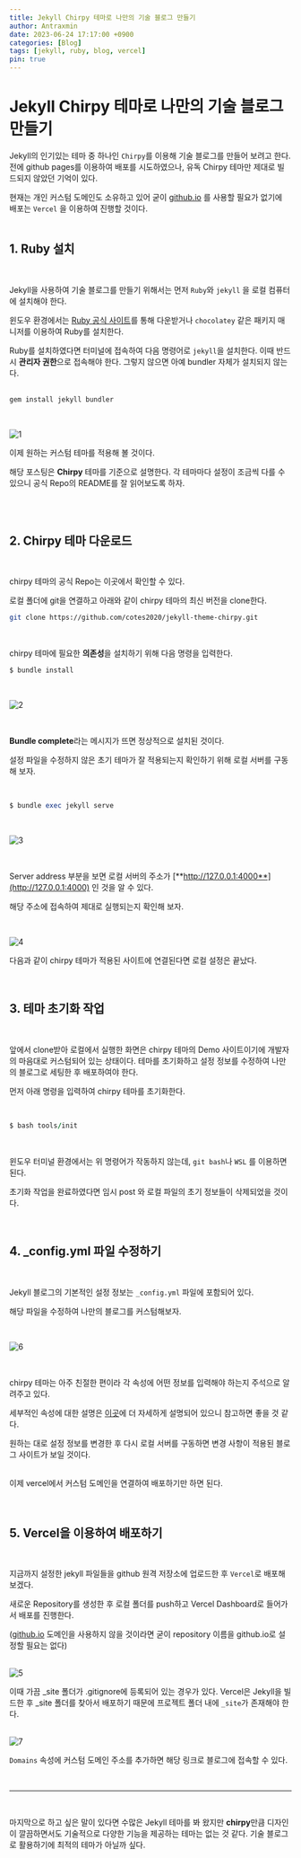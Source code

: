 ```yaml
---
title: Jekyll Chirpy 테마로 나만의 기술 블로그 만들기
author: Antraxmin
date: 2023-06-24 17:17:00 +0900
categories: [Blog]
tags: [jekyll, ruby, blog, vercel]
pin: true
---
```


# Jekyll Chirpy 테마로 나만의 기술 블로그 만들기

Jekyll의 인기있는 테마 중 하나인 `Chirpy`를 이용해 기술 블로그를 만들어 보려고 한다. 전에 github pages를 이용하여 배포를 시도하였으나, 유독 Chirpy 테마만 제대로 빌드되지 않았던 기억이 있다.

현재는 개인 커스텀 도메인도 소유하고 있어 굳이 [github.io](http://github.io) 를 사용할 필요가 없기에 배포는 `Vercel` 을 이용하여 진행할 것이다. <br /><br />

## 1. Ruby 설치

<br />

Jekyll을 사용하여 기술 블로그를 만들기 위해서는 먼저 `Ruby`와 `jekyll` 을 로컬 컴퓨터에 설치해야 한다.

윈도우 환경에서는 [Ruby 공식 사이트](https://www.ruby-lang.org/en/downloads/)를 통해 다운받거나 `chocolatey` 같은 패키지 매니저를 이용하여 Ruby를 설치한다.

Ruby를 설치하였다면 터미널에 접속하여 다음 명령어로 `jekyll`을 설치한다. 이때 반드시 **관리자 권한**으로 접속해야 한다. 그렇지 않으면 아예 bundler 자체가 설치되지 않는다. <br /><br />

```bash
gem install jekyll bundler
```

<br />

![1](https://github.com/Antraxmin/Antraxmin-Blog/assets/77287236/c8296624-ff1b-4ca5-b294-b8f630895e84)

이제 원하는 커스텀 테마를 적용해 볼 것이다.

해당 포스팅은 **Chirpy** 테마를 기준으로 설명한다. 각 테마마다 설정이 조금씩 다를 수 있으니 공식 Repo의 README를 잘 읽어보도록 하자. <br />

<br /><br />

## 2. Chirpy 테마 다운로드

<br />

chirpy 테마의 공식 Repo는 이곳에서 확인할 수 있다.

로컬 폴더에 git을 연결하고 아래와 같이 chirpy 테마의 최신 버전을 clone한다.

```bash
git clone https://github.com/cotes2020/jekyll-theme-chirpy.git
```

<br />

chirpy 테마에 필요한 **의존성**을 설치하기 위해 다음 명령을 입력한다.

```ruby
$ bundle install
```

<br />

![2](https://github.com/Antraxmin/Antraxmin-Blog/assets/77287236/3e9cfa19-1311-4e88-b707-b1f926afb7f4)

<br />

**Bundle complete**라는 메시지가 뜨면 정상적으로 설치된 것이다.

설정 파일을 수정하지 않은 초기 테마가 잘 적용되는지 확인하기 위해 로컬 서버를 구동해 보자.

<br />

```ruby
$ bundle exec jekyll serve
```

<br />

![3](https://github.com/Antraxmin/Antraxmin-Blog/assets/77287236/abaabe0b-9fa1-447e-a8a0-18454b11b118)

<br />

Server address 부분을 보면 로컬 서버의 주소가 [**http://127.0.0.1:4000**](http://127.0.0.1:4000) 인 것을 알 수 있다.

해당 주소에 접속하여 제대로 실행되는지 확인해 보자.

<br />

![4](https://github.com/Antraxmin/Antraxmin-Blog/assets/77287236/3700e2f2-058d-4b4a-ab14-0e9e7e0678ec)

다음과 같이 chirpy 테마가 적용된 사이트에 연결된다면 로컬 설정은 끝났다.

<br />

## 3. 테마 초기화 작업

<br />

앞에서 clone받아 로컬에서 실행한 화면은 chirpy 테마의 Demo 사이트이기에 개발자의 마음대로 커스텀되어 있는 상태이다. 테마를 초기화하고 설정 정보를 수정하여 나만의 블로그로 세팅한 후 배포하여야 한다.

먼저 아래 명령을 입력하여 chirpy 테마를 초기화한다.

<br />

```ruby
$ bash tools/init
```

<br />

윈도우 터미널 환경에서는 위 명령어가 작동하지 않는데, `git bash`나 `WSL` 를 이용하면 된다.

초기화 작업을 완료하였다면 임시 post 와 로컬 파일의 초기 정보들이 삭제되었을 것이다.

<br />

## 4. \_config.yml 파일 수정하기

<br />

Jekyll 블로그의 기본적인 설정 정보는 `_config.yml` 파일에 포함되어 있다.

해당 파일을 수정하여 나만의 블로그를 커스텀해보자.

<br />

![6](https://github.com/Antraxmin/Antraxmin-Blog/assets/77287236/7af686b9-039b-4b67-8c1a-caded32cb1bf)

<br />

chirpy 테마는 아주 친절한 편이라 각 속성에 어떤 정보를 입력해야 하는지 주석으로 알려주고 있다.

세부적인 속성에 대한 설명은 [이곳](https://www.irgroup.org/posts/jekyll-chirpy/)에 더 자세하게 설명되어 있으니 참고하면 좋을 것 같다.

원하는 대로 설정 정보를 변경한 후 다시 로컬 서버를 구동하면 변경 사항이 적용된 블로그 사이트가 보일 것이다. <br /><br />

이제 vercel에서 커스텀 도메인을 연결하여 배포하기만 하면 된다. <br /><br /><br />

## 5. Vercel을 이용하여 배포하기

<br />

지금까지 설정한 jekyll 파일들을 github 원격 저장소에 업로드한 후 `Vercel`로 배포해 보겠다.

새로운 Repository를 생성한 후 로컬 폴더를 push하고 Vercel Dashboard로 들어가서 배포를 진행한다.

([github.io](http://github.io) 도메인을 사용하지 않을 것이라면 굳이 repository 이름을 github.io로 설정할 필요는 없다) <br /><br />

![5](https://github.com/Antraxmin/Antraxmin-Blog/assets/77287236/99a71d8e-e83c-4d67-a352-e14cb27ebf53)

이때 가끔 \_site 폴더가 .gitignore에 등록되어 있는 경우가 있다. Vercel은 Jekyll을 빌드한 후 \_site 폴더를 찾아서 배포하기 때문에 프로젝트 폴더 내에 `_site`가 존재해야 한다. <br /><br />

![7](https://github.com/Antraxmin/Antraxmin-Blog/assets/77287236/7b6548ad-30b2-4b37-a444-54f908903066)

`Domains` 속성에 커스텀 도메인 주소를 추가하면 해당 링크로 블로그에 접속할 수 있다.

 <br />

---

<br />

마지막으로 하고 싶은 말이 있다면 수많은 Jekyll 테마를 봐 왔지만 **chirpy**만큼 디자인이 깔끔하면서도 기술적으로 다양한 기능을 제공하는 테마는 없는 것 같다. 기술 블로그로 활용하기에 최적의 테마가 아닐까 싶다.
